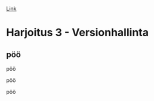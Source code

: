 [Link](http://jyrinsan.guthub.io/palvelintenhallinta/h1.html)

# Harjoitus 3 - Versionhallinta

## pöö

pöö

pöö

pöö

